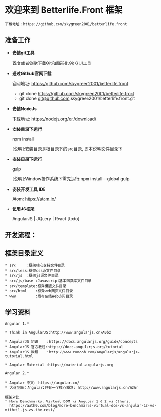 # 欢迎来到 Betterlife.Front 框架
    下载地址：https://github.com/skygreen2001/betterlife.front

## 准备工作

* **安装git工具**

    百度或者谷歌下载Git和图形化Git GUI工具

* **通过Github官网下载**

    官网地址: https://github.com/skygreen2001/betterlife.front
    * git clone https://github.com/skygreen2001/betterlife.front
    * git clone git@github.com:skygreen2001/betterlife.front.git

* **安装NodeJs**

    下载地址: https://nodejs.org/en/download/

* **安装目录下运行**

  npm install

  [说明]:安装目录是根目录下的src目录, 即本说明文件目录下

* **安装目录下运行**

  gulp

  [说明]:Window操作系统下需先运行:npm install --global gulp

* **安装开发工具 IDE**

  Atom: https://atom.io/

* **使用JS框架**

   AngularJS | JQuery | React [todo]

## 开发流程：


## 框架目录定义

    * src     :框架核心支持文件目录
    * src/less:框架css源文件目录
    * src/js  :框架js源文件目录
    * src/js/base :Javascript基本函数库文件目录
    * src/template:框架模版文件目录
    * src/html    :框架web网页文件目录
    * www         :发布在线Web访问目录

## 学习资料
    Angular 1.*

    * Think in AngularJS:http://www.angularjs.cn/A0bz

    * AngularJS 初识    :https://docs.angularjs.org/guide/concepts
    * AngularJS 官方教程:https://docs.angularjs.org/tutorial
    * AngularJS 教程    :http://www.runoob.com/angularjs/angularjs-tutorial.html

    * Angular Material :https://material.angularjs.org

    Angular 2.*

    * Angular 中文: https://angular.cn/
    * 大道至简：Angular2只有一个核心概念: http://www.angularjs.cn/A2Ar

    框架对比
    * More Benchmarks: Virtual DOM vs Angular 1 & 2 vs Others:
      https://auth0.com/blog/more-benchmarks-virtual-dom-vs-angular-12-vs-mithril-js-vs-the-rest/

